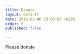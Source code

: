 ```yaml
---
title: Donate
layout: default
date: 2018-08-06 23:00:03 +0200
order: 5
published: false

---
```

Please donate